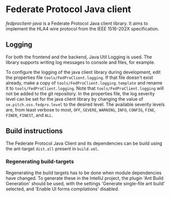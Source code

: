 # Federate Protocol Java client

_fedproclient-java_ is a Federate Protocol Java client library.
It aims to implement the HLA4 wire protocol from the IEEE 1516-202X specification.

<!-- TODO: Finish merging with ../README.md and ../docs -->

## Logging

For both the frontend and the backend, Java Util Logging is used.
The library supports writing log messages to console and files, for example.

To configure the logging of the java client library during development, edit the properties file ```tools/FedProClient.logging```.
If that file doesn't exist already, make a copy of `tools/FedProClient.logging.template` and rename it to ```tools/FedProClient.logging```.
Note that ```tools/FedProClient.logging``` will not be added to the git repository.
In the properties file, the log severity level can be set for the java client library by changing the value of `se.pitch.oss.fedpro.level` to the desired level.
The available severity levels are, from least verbose to most, `OFF`, `SEVERE`, `WARNING`, `INFO`, `CONFIG`, `FINE`, `FINER`, `FINEST`, and `ALL`.

## <a name="building"></a>Build instructions

The Federate Protocol Java Client and its dependencies can be build using the ant-target `dist.all` present in `build.xml`.

### Regenerating build-targets

Regenerating the build targets has to be done when module dependencies have changed.
To generate these in the IntelliJ project, the plugin 'Ant Build Generation' should be used,
with the settings 'Generate single-file ant build' selected, and 'Enable UI forms compilations' disabled.
